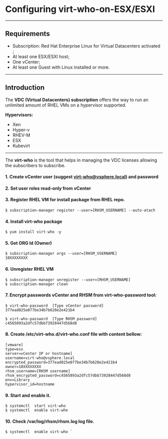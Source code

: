 # Configuring virt-who-on-ESX/ESXI
-------------
## Requirements 
   - Subscription: Red Hat Enterprise Linux  for Virtual Datacenters  activated ;
   - At least one ESX/ESXI host; 
   - One vCenter;
   - At least one Guest with Linux installed or more.
   -------------
## Introduction

 The **VDC (Virtual Datacenters) subscription** offers the way to run an unlimited amount of RHEL VMs on a hypervisor supported.
 
 **Hypervisors:**
   - Xen 
   - Hyper-v 
   - RHEV-M 
   - ESX 
   - Kubevirt
   -------------
The **virt-who** is the tool that helps in managing the VDC licenses allowing the subscribers to subscribe.

#### 1. Create vCenter user (suggest virt-who@vsphere.local) and password
#### 2. Set user roles read-only from vCenter
#### 3. Register RHEL VM for install package from RHEL repo.
```console
$ subscription-manager register --user=[RHSM_USERNAME] --auto-atach
```
#### 4. Install **virt-who** package 
```console
$ yum install virt-who -y 
```
#### 5. Get **ORG Id** (Owner) 
```console
$ subscription-manager orgs --user=[RHSM_USERNAME]
10XXXXXXXX
```
#### 6. Unregister RHEL VM
```console
$ subscription-manager unregister --user=[RHSM_USERNAME] 
$ subscription-manager clean 
```
#### 7. Encrypt passwords vCenter and RHSM from **virt-who-password** tool:
```console
$ virt-who-password  [Type vCenter password]
377ead025e077be34b7b620e2e421b4
```
```console 
$ virt-who-password  [Type RHSM password] 
c4565893a2dfc57dbb73928447d568d8
```
#### 8. Create /etc/virt-who.d/virt-who.conf file with content bellow:
```vim
[vmware]
type=esx
server=vCenter IP or hostname]
username=virt-who@vsphere.local 
encrypted_password=377ead025e077be34b7b620e2e421b4
owner=10XXXXXXXX                                                
rhsm_username=[RHSM username]                                
rhsm_encrypted_password=c4565893a2dfc57dbb73928447d568d8   
env=Library
hypervisor_id=hostname
```
#### 9. Start and enable it.
```console
$ systemctl  start virt-who 
$ systemctl  enable virt-who 
```
#### 10. Check /var/log/rhsm/rhsm.log log file.
```console
$ systemctl  enable virt-who `
```

